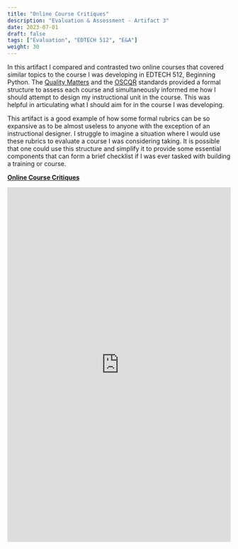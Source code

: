 ```yaml
---
title: "Online Course Critiques"
description: "Evaluation & Assessment - Artifact 3"
date: 2023-07-01
draft: false
tags: ["Evaluation", "EDTECH 512", "E&A"]
weight: 30
---
```

In this artifact I compared and contrasted two online courses that covered similar topics to the course I was developing in EDTECH 512, Beginning Python. The [Quality Matters](https://www.qualitymatters.org/) and the [OSCQR](https://oscqr.suny.edu/) standards provided a formal structure to assess each course and simultaneously informed me how I should attempt to design my instructional unit in the course. This was helpful in articulating what I should aim for in the course I was developing.

This artifact is a good example of how some formal rubrics can be so expansive as to be almost useless to anyone with the exception of an instructional designer.  I struggle to imagine a situation where I would use these rubrics to evaluate a course I was considering taking. It is possible that one could use this structure and simplify it to provide some essential components that can form a brief checklist if I was ever tasked with building a training or course. 

**[Online Course Critiques](https://docs.google.com/document/d/1A7_aGN0vXKh-QEk9YJ5QOC0maPLEbDLj/preview)**

<p><iframe src="https://docs.google.com/document/d/1A7_aGN0vXKh-QEk9YJ5QOC0maPLEbDLj/preview" frameborder="0" width="100%" height="800" allowfullscreen="true" mozallowfullscreen="true" webkitallowfullscreen="true"></iframe></p>